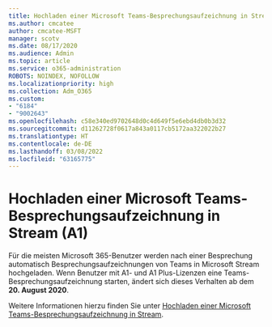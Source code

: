 ```yaml
---
title: Hochladen einer Microsoft Teams-Besprechungsaufzeichnung in Stream (A1)
ms.author: cmcatee
author: cmcatee-MSFT
manager: scotv
ms.date: 08/17/2020
ms.audience: Admin
ms.topic: article
ms.service: o365-administration
ROBOTS: NOINDEX, NOFOLLOW
ms.localizationpriority: high
ms.collection: Adm_O365
ms.custom:
- "6184"
- "9002643"
ms.openlocfilehash: c58e340ed9702648d0c4d649f5e6ebd4db0b3d32
ms.sourcegitcommit: d11262728f0617a843a0117cb5172aa322022b27
ms.translationtype: HT
ms.contentlocale: de-DE
ms.lasthandoff: 03/08/2022
ms.locfileid: "63165775"
---
```

# <a name="upload-a-microsoft-teams-meeting-recording-to-stream-a1"></a>Hochladen einer Microsoft Teams-Besprechungsaufzeichnung in Stream (A1)

Für die meisten Microsoft 365-Benutzer werden nach einer Besprechung automatisch Besprechungsaufzeichnungen von Teams in Microsoft Stream hochgeladen. Wenn Benutzer mit A1- und A1 Plus-Lizenzen eine Teams-Besprechungsaufzeichnung starten, ändert sich dieses Verhalten ab dem **20. August 2020**.  

Weitere Informationen hierzu finden Sie unter [Hochladen einer Microsoft Teams-Besprechungsaufzeichnung in Stream](https://docs.microsoft.com/stream/portal-upload-teams-meeting-recording).